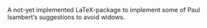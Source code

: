A not-yet implemented LaTeX-package to implement some of Paul Isambert’s suggestions to avoid widows.
